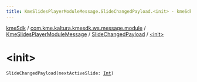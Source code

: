 ```yaml
---
title: KmeSlidesPlayerModuleMessage.SlideChangedPayload.<init> - kmeSdk
---
```


[kmeSdk](../../../index.html) / [com.kme.kaltura.kmesdk.ws.message.module](../../index.html) / [KmeSlidesPlayerModuleMessage](../index.html) / [SlideChangedPayload](index.html) / [&lt;init&gt;](./-init-.html)

# &lt;init&gt;

`SlideChangedPayload(nextActiveSlide: `[`Int`](https://kotlinlang.org/api/latest/jvm/stdlib/kotlin/-int/index.html)`)`